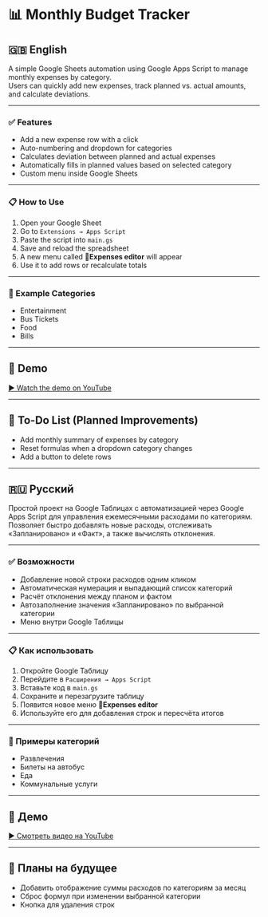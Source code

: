 # 📊 Monthly Budget Tracker

## 🇬🇧 English

A simple Google Sheets automation using Google Apps Script to manage monthly expenses by category.  
Users can quickly add new expenses, track planned vs. actual amounts, and calculate deviations.

---

### ✅ Features

- Add a new expense row with a click  
- Auto-numbering and dropdown for categories  
- Calculates deviation between planned and actual expenses  
- Automatically fills in planned values based on selected category  
- Custom menu inside Google Sheets

---

### 📋 How to Use

1. Open your Google Sheet
2. Go to `Extensions → Apps Script`
3. Paste the script into `main.gs`
4. Save and reload the spreadsheet
5. A new menu called **🧭Expenses editor** will appear
6. Use it to add rows or recalculate totals

---

### 🧪 Example Categories

- Entertainment  
- Bus Tickets  
- Food  
- Bills  

---

## 🎥 Demo  
[▶️ Watch the demo on YouTube](https://youtu.be/-TWQGowuo6E)

---

## 🔧 To-Do List (Planned Improvements)

- Add monthly summary of expenses by category  
- Reset formulas when a dropdown category changes  
- Add a button to delete rows  

---

## 🇷🇺 Русский

Простой проект на Google Таблицах с автоматизацией через Google Apps Script для управления ежемесячными расходами по категориям.  
Позволяет быстро добавлять новые расходы, отслеживать «Запланировано» и «Факт», а также вычислять отклонения.

---

### ✅ Возможности

- Добавление новой строки расходов одним кликом  
- Автоматическая нумерация и выпадающий список категорий  
- Расчёт отклонения между планом и фактом  
- Автозаполнение значения «Запланировано» по выбранной категории  
- Меню внутри Google Таблицы

---

### 📋 Как использовать

1. Откройте Google Таблицу
2. Перейдите в `Расширения → Apps Script`
3. Вставьте код в `main.gs`
4. Сохраните и перезагрузите таблицу
5. Появится новое меню **🧭Expenses editor**
6. Используйте его для добавления строк и пересчёта итогов

---

### 🧪 Примеры категорий

- Развлечения  
- Билеты на автобус  
- Еда  
- Коммунальные услуги  

---

## 🎥 Демо  
[▶️ Смотреть видео на YouTube](https://youtu.be/-TWQGowuo6E)

---

## 🔧 Планы на будущее

- Добавить отображение суммы расходов по категориям за месяц  
- Сброс формул при изменении выбранной категории  
- Кнопка для удаления строк  
